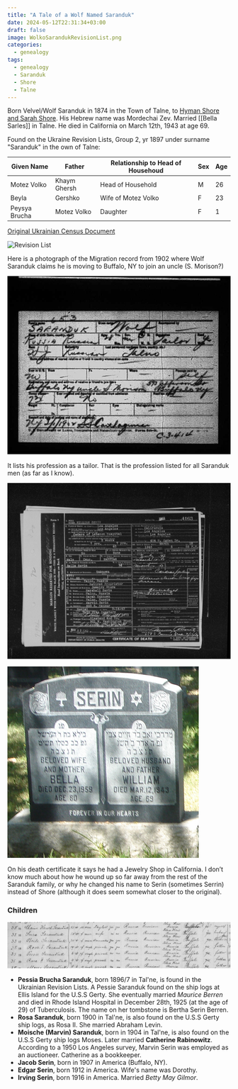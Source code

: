 ```yaml
---
title: "A Tale of a Wolf Named Saranduk"
date: 2024-05-12T22:31:34+03:00
draft: false
image: WolkoSarandukRevisionList.png
categories:
  - genealogy
tags:
  - genealogy
  - Saranduk
  - Shore
  - Talne
---
```


Born Velvel/Wolf Saranduk in 1874 in the Town of Talne, to [Hyman Shore and Sarah Shore](/post/hyman-and-sarah).
His Hebrew name was Mordechai Zev. Married [[Bella Sarles]] in Talne. He died in California on March 12th, 1943 at age 69.

Found on the Ukraine Revision Lists, Group 2, yr 1897 under surname "Saranduk" in the own of Talne:

| Given Name    | Father       | Relationship to Head of Househoud | Sex | Age |
| ------------- | ------------ | --------------------------------- | --- | --- |
| Motez Volko   | Khaym Ghersh | Head of Household                 | M   | 26  |
| Beyla         | Gershko      | Wife of Motez Volko               | F   | 23  |
| Peysya Brucha | Motez Volko  | Daughter                          | F   | 1   |

[Original Ukrainian Census Document](https://data.jewishgen.org/imagedata/ukraine/Uman_district/384-12-301/104.jpg)

![Revision List](WolkoSarandukRevisionList.png)

Here is a photograph of the Migration record from 1902 where Wolf Saranduk claims he is moving to Buffalo, NY to join an uncle (S. Morison?)

![Migration](wolf.jpg)

It lists his profession as a tailor. That is the profession listed for all Saranduk men (as far as I know).

![Death Certificate](william_serin_death.jpg)

![Tombstone](william-serin.jpeg)

On his death certificate it says he had a Jewelry Shop in California. I don’t know much about how he wound up so far away from the rest of the Saranduk family, or why he changed his name to Serin (sometimes Serrin) instead of Shore (although it does seem somewhat closer to the original).

### Children

![Passenger List Detail](ship_log_detail.png)

- **Pessia Brucha Saranduk**, born 1896/7 in Tal'ne, is found in the Ukrainian Revision Lists. A Pessie Saranduk found on the ship logs at Ellis Island for the U.S.S Gerty. She eventually married _Maurice Berren_ and died in Rhode Island Hospital in December 28th, 1925 (at the age of 29) of Tuberculosis. The name on her tombstone is Bertha Serin Berren.
- **Rosa Saranduk**, born 1900 in Tal'ne, is also found on the U.S.S Gerty ship logs, as Rosa II. She married Abraham Levin.
- **Moische (Marvin) Saranduk**, born in 1904 in Tal'ne, is also found on the U.S.S Gerty ship logs Moses. Later married **Catherine Rabinowitz**. According to a 1950 Los Angeles survey, Marvin Serin was employed as an auctioneer. Catherine as a bookkeeper.
- **Jacob Serin**, born in 1907 in America (Buffalo, NY).
- **Edgar Serin**, born 1912 in America. Wife's name was Dorothy.
- **Irving Serin**, born 1916 in America. Married _Betty May Gilmor_.
